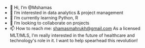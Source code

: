- 👋 Hi, I’m @Mshamas
- 👀 I’m interested in data analytics & project management
- 🌱 I’m currently learning Python, R
- 💞️ I’m looking to collaborate on projects
- 📫 How to reach me: shamasmahrukh@gmail.com
As a licensed MLT/MLS, I'm really interested in the future of healthcare and technology's role in it. I want to help spearhead this revolution!

<!---
Mshamas/Mshamas is a ✨ special ✨ repository because its `README.md` (this file) appears on your GitHub profile.
You can click the Preview link to take a look at your changes.
--->
